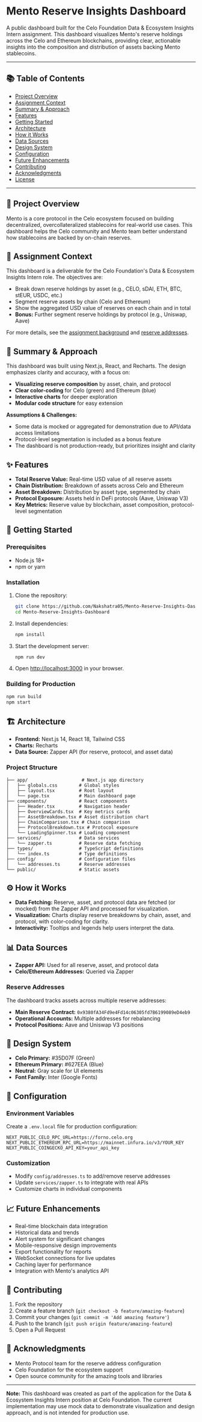 # Mento Reserve Insights Dashboard

A public dashboard built for the Celo Foundation Data & Ecosystem Insights Intern assignment. This dashboard visualizes Mento's reserve holdings across the Celo and Ethereum blockchains, providing clear, actionable insights into the composition and distribution of assets backing Mento stablecoins.

---

## 📚 Table of Contents
- [Project Overview](#-project-overview)
- [Assignment Context](#-assignment-context)
- [Summary & Approach](#-summary--approach)
- [Features](#-features)
- [Getting Started](#-getting-started)
- [Architecture](#-architecture)
- [How it Works](#-how-it-works)
- [Data Sources](#-data-sources)
- [Design System](#-design-system)
- [Configuration](#-configuration)
- [Future Enhancements](#-future-enhancements)
- [Contributing](#-contributing)
- [Acknowledgments](#-acknowledgments)
- [License](#license)

---

## 🎯 Project Overview
Mento is a core protocol in the Celo ecosystem focused on building decentralized, overcollateralized stablecoins for real-world use cases. This dashboard helps the Celo community and Mento team better understand how stablecoins are backed by on-chain reserves.

## 📝 Assignment Context
This dashboard is a deliverable for the Celo Foundation's Data & Ecosystem Insights Intern role. The objectives are:
- Break down reserve holdings by asset (e.g., CELO, sDAI, ETH, BTC, stEUR, USDC, etc.)
- Segment reserve assets by chain (Celo and Ethereum)
- Show the aggregated USD value of reserves on each chain and in total
- **Bonus:** Further segment reserve holdings by protocol (e.g., Uniswap, Aave)

For more details, see the [assignment background](https://reserve.mento.org/) and [reserve addresses](https://github.com/mento-protocol/mento-analytics-api/blob/main/src/api/reserve/config/addresses.config.ts).

## 🧭 Summary & Approach
This dashboard was built using Next.js, React, and Recharts. The design emphasizes clarity and accuracy, with a focus on:
- **Visualizing reserve composition** by asset, chain, and protocol
- **Clear color-coding** for Celo (green) and Ethereum (blue)
- **Interactive charts** for deeper exploration
- **Modular code structure** for easy extension

**Assumptions & Challenges:**
- Some data is mocked or aggregated for demonstration due to API/data access limitations
- Protocol-level segmentation is included as a bonus feature
- The dashboard is not production-ready, but prioritizes insight and clarity

## ✨ Features
- **Total Reserve Value:** Real-time USD value of all reserve assets
- **Chain Distribution:** Breakdown of assets across Celo and Ethereum
- **Asset Breakdown:** Distribution by asset type, segmented by chain
- **Protocol Exposure:** Assets held in DeFi protocols (Aave, Uniswap V3)
- **Key Metrics:** Reserve value by blockchain, asset composition, protocol-level segmentation

## 🚀 Getting Started

### Prerequisites
- Node.js 18+
- npm or yarn

### Installation
1. Clone the repository:
   ```bash
   git clone https://github.com/Nakshatra05/Mento-Reserve-Insights-Dashboard.git
   cd Mento-Reserve-Insights-Dashboard
   ```
2. Install dependencies:
   ```bash
   npm install
   ```
3. Start the development server:
   ```bash
   npm run dev
   ```
4. Open [http://localhost:3000](http://localhost:3000) in your browser.

### Building for Production
```bash
npm run build
npm start
```

## 🏗️ Architecture
- **Frontend:** Next.js 14, React 18, Tailwind CSS
- **Charts:** Recharts
- **Data Source:** Zapper API (for reserve, protocol, and asset data)

### Project Structure
```
├── app/                    # Next.js app directory
│   ├── globals.css        # Global styles
│   ├── layout.tsx         # Root layout
│   └── page.tsx           # Main dashboard page
├── components/            # React components
│   ├── Header.tsx         # Navigation header
│   ├── OverviewCards.tsx  # Key metrics cards
│   ├── AssetBreakdown.tsx # Asset distribution chart
│   ├── ChainComparison.tsx # Chain comparison
│   ├── ProtocolBreakdown.tsx # Protocol exposure
│   └── LoadingSpinner.tsx # Loading component
├── services/              # Data services
│   └── zapper.ts          # Reserve data fetching
├── types/                 # TypeScript definitions
│   └── index.ts           # Type definitions
├── config/                # Configuration files
│   └── addresses.ts       # Reserve addresses
└── public/                # Static assets
```

## ⚙️ How it Works
- **Data Fetching:** Reserve, asset, and protocol data are fetched (or mocked) from the Zapper API and processed for visualization.
- **Visualization:** Charts display reserve breakdowns by chain, asset, and protocol, with color-coding for clarity.
- **Interactivity:** Tooltips and legends help users interpret the data.

## 📊 Data Sources
- **Zapper API:** Used for all reserve, asset, and protocol data
- **Celo/Ethereum Addresses:** Queried via Zapper

### Reserve Addresses
The dashboard tracks assets across multiple reserve addresses:
- **Main Reserve Contract:** `0x9380fA34Fd9e4Fd14c06305fd7B6199089eD4eb9`
- **Operational Accounts:** Multiple addresses for rebalancing
- **Protocol Positions:** Aave and Uniswap V3 positions

## 🎨 Design System
- **Celo Primary:** #35D07F (Green)
- **Ethereum Primary:** #627EEA (Blue)
- **Neutral:** Gray scale for UI elements
- **Font Family:** Inter (Google Fonts)

## 🔧 Configuration
### Environment Variables
Create a `.env.local` file for production configuration:
```env
NEXT_PUBLIC_CELO_RPC_URL=https://forno.celo.org
NEXT_PUBLIC_ETHEREUM_RPC_URL=https://mainnet.infura.io/v3/YOUR_KEY
NEXT_PUBLIC_COINGECKO_API_KEY=your_api_key
```
### Customization
- Modify `config/addresses.ts` to add/remove reserve addresses
- Update `services/zapper.ts` to integrate with real APIs
- Customize charts in individual components

## 📈 Future Enhancements
- Real-time blockchain data integration
- Historical data and trends
- Alert system for significant changes
- Mobile-responsive design improvements
- Export functionality for reports
- WebSocket connections for live updates
- Caching layer for performance
- Integration with Mento's analytics API

## 🤝 Contributing
1. Fork the repository
2. Create a feature branch (`git checkout -b feature/amazing-feature`)
3. Commit your changes (`git commit -m 'Add amazing feature'`)
4. Push to the branch (`git push origin feature/amazing-feature`)
5. Open a Pull Request

## 🙏 Acknowledgments
- Mento Protocol team for the reserve address configuration
- Celo Foundation for the ecosystem support
- Open source community for the amazing tools and libraries

---

**Note:** This dashboard was created as part of the application for the Data & Ecosystem Insights Intern position at Celo Foundation. The current implementation may use mock data to demonstrate visualization and design approach, and is not intended for production use. 
